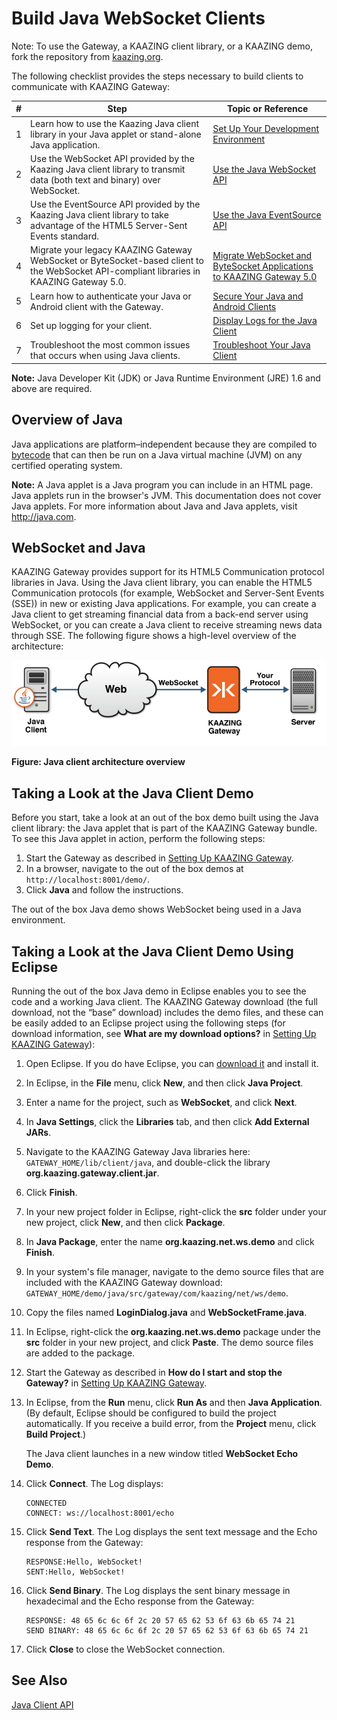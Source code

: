 Build Java WebSocket Clients
============================

Note: To use the Gateway, a KAAZING client library, or a KAAZING demo, fork the repository from [kaazing.org](http://kaazing.org).

The following checklist provides the steps necessary to build clients to communicate with KAAZING Gateway:

| \#  | Step                                                                                                                                                               | Topic or Reference                                                                                                  |
|-----|--------------------------------------------------------------------------------------------------------------------------------------------------------------------|---------------------------------------------------------------------------------------------------------------------|
| 1   | Learn how to use the Kaazing Java client library in your Java applet or stand-alone Java application.                                                              | [Set Up Your Development Environment](p_dev_java_setup.md)                                                        |
| 2   | Use the WebSocket API provided by the Kaazing Java client library to transmit data (both text and binary) over WebSocket.                                          | [Use the Java WebSocket API](p_dev_java_websocket.md)                                                             |
| 3   | Use the EventSource API provided by the Kaazing Java client library to take advantage of the HTML5 Server-Sent Events standard.                                    | [Use the Java EventSource API](p_dev_java_eventsource.md)                                                         |
| 4   | Migrate your legacy KAAZING Gateway WebSocket or ByteSocket-based client to the WebSocket API-compliant libraries in KAAZING Gateway 5.0. | [Migrate WebSocket and ByteSocket Applications to KAAZING Gateway 5.0](p_dev_java_migrate.md) |
| 5   | Learn how to authenticate your Java or Android client with the Gateway.                                                                                         | [Secure Your Java and Android Clients](p_dev_java_secure.md)                                                      |
| 6   | Set up logging for your client.                                                                                                                                    | [Display Logs for the Java Client](p_dev_java_logging.md)                                                         |
| 7   | Troubleshoot the most common issues that occurs when using Java clients.                                                                                           | [Troubleshoot Your Java Client](p_dev_java_tshoot.md)                                                             |

**Note:** Java Developer Kit (JDK) or Java Runtime Environment (JRE) 1.6 and above are required.

Overview of Java
----------------

Java applications are platform–independent because they are compiled to [bytecode](http://en.wikipedia.org/wiki/Bytecode) that can then be run on a Java virtual machine (JVM) on any certified operating system.

**Note:** A Java applet is a Java program you can include in an HTML page. Java applets run in the browser's JVM. This documentation does not cover Java applets. For more information about Java and Java applets, visit <http://java.com>.

WebSocket and Java
------------------

KAAZING Gateway provides support for its HTML5 Communication protocol libraries in Java. Using the Java client library, you can enable the HTML5 Communication protocols (for example, WebSocket and Server-Sent Events (SSE)) in new or existing Java applications. For example, you can create a Java client to get streaming financial data from a back-end server using WebSocket, or you can create a Java client to receive streaming news data through SSE. The following figure shows a high-level overview of the architecture:

![Java client architecture overview](images/f-html5-java-client2-web.jpg)

**Figure: Java client architecture overview**

Taking a Look at the Java Client Demo
-------------------------------------

Before you start, take a look at an out of the box demo built using the Java client library: the Java applet that is part of the KAAZING Gateway bundle. To see this Java applet in action, perform the following steps:

1.  Start the Gateway as described in [Setting Up KAAZING Gateway](../about/setup-guide.md).
2.  In a browser, navigate to the out of the box demos at `http://localhost:8001/demo/`.
3.  Click **Java** and follow the instructions.

The out of the box Java demo shows WebSocket being used in a Java environment.

Taking a Look at the Java Client Demo Using Eclipse
---------------------------------------------------

Running the out of the box Java demo in Eclipse enables you to see the code and a working Java client. The KAAZING Gateway download (the full download, not the “base” download) includes the demo files, and these can be easily added to an Eclipse project using the following steps (for download information, see **What are my download options?** in [Setting Up KAAZING Gateway](../about/setup-guide.md)):

1.  Open Eclipse. If you do have Eclipse, you can [download it](http://www.eclipse.org/downloads/ "Eclipse Downloads") and install it.
2.  In Eclipse, in the **File** menu, click **New**, and then click **Java Project**.
3.  Enter a name for the project, such as **WebSocket**, and click **Next**.
4.  In **Java Settings**, click the **Libraries** tab, and then click **Add External JARs**.
5.  Navigate to the KAAZING Gateway Java libraries here: `GATEWAY_HOME/lib/client/java`, and double-click the library **org.kaazing.gateway.client.jar**.
6.  Click **Finish**.
7.  In your new project folder in Eclipse, right-click the **src** folder under your new project, click **New**, and then click **Package**.
8.  In **Java Package**, enter the name **org.kaazing.net.ws.demo** and click **Finish**.
9.  In your system's file manager, navigate to the demo source files that are included with the KAAZING Gateway download:
     `GATEWAY_HOME/demo/java/src/gateway/com/kaazing/net/ws/demo`.
10. Copy the files named **LoginDialog.java** and **WebSocketFrame.java**.
11. In Eclipse, right-click the **org.kaazing.net.ws.demo** package under the **src** folder in your new project, and click **Paste**. The demo source files are added to the package.
12. Start the Gateway as described in **How do I start and stop the Gateway?** in [Setting Up KAAZING Gateway](../about/setup-guide.md).
13. In Eclipse, from the **Run** menu, click **Run As** and then **Java Application**. (By default, Eclipse should be configured to build the project automatically. If you receive a build error, from the **Project** menu, click **Build Project**.)

    The Java client launches in a new window titled **WebSocket Echo Demo**.

14. Click **Connect**. The Log displays:

     ```
     CONNECTED
     CONNECT: ws://localhost:8001/echo
     ```

15. Click **Send Text**. The Log displays the sent text message and the Echo response from the Gateway:

     ```
     RESPONSE:Hello, WebSocket!
     SENT:Hello, WebSocket!
     ```

16. Click **Send Binary**. The Log displays the sent binary message in hexadecimal and the Echo response from the Gateway:

     ```
     RESPONSE: 48 65 6c 6c 6f 2c 20 57 65 62 53 6f 63 6b 65 74 21
     SEND BINARY: 48 65 6c 6c 6f 2c 20 57 65 62 53 6f 63 6b 65 74 21
     ```

17. Click **Close** to close the WebSocket connection.

See Also
--------

[Java Client API](../apidoc/client/java/gateway/index.md)
